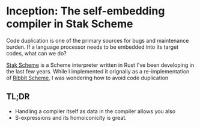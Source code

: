 # Inception: The self-embedding compiler in Stak Scheme

Code duplication is one of the primary sources for bugs and maintenance burden. If a language processor needs to be embedded into its target codes, what can we do?

[Stak Scheme][stak] is a Scheme interpreter written in Rust I've been developing in the last few years.
While I implemented it orignally as a re-implementation of [Ribbit Scheme][ribbit], I was wondering how to avoid code duplication

## TL;DR

- Handling a compiler itself as data in the compiler allows you also
- S-expressions and its homoiconicity is great.

[stak]: https://github.com/raviqqe/stak
[ribbit]: https://github.com/udem-dlteam/ribbit
